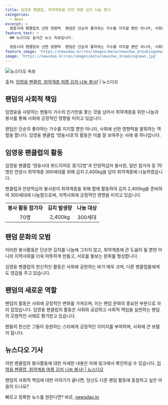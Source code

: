 ```yaml
---
title: 임영웅 팬클럽, 취약계층을 위한 여름 김치 나눔 봉사
categories:
  - News
excerpt: >
  영웅시대 팬클럽의 선한 영향력  팬덤은 단순히 좋아하는 가수를 지지할 뿐만 아니라, 사회에 선한 영향력을 발…
feature_text: >
  ## 뉴스다오 실시간 뉴스 속보입니다.

  영웅시대 팬클럽의 선한 영향력  팬덤은 단순히 좋아하는 가수를 지지할 뿐만 아니라, 사회에 선한 영향력을 발…
feature_image: 'https://newsdao.kr/res/images/meta/newsdao_breakingnews.jpg'
image: 'https://newsdao.kr/res/images/meta/newsdao_breakingnews.jpg'
---
```


![뉴스다오 속보](https://newsdao.kr/res/images/meta/newsdao_breakingnews.jpg)

<p>출처: <a href="https://newsdao.kr/4407" rel="dofollow">임영웅 팬클럽, 취약계층 여름 김치 나눔 봉사!</a> | 뉴스다오</p>

<h2 data-ke-size="size26">팬덤의 사회적 책임</h2>
임영웅을 사랑하는 팬들이 가수의 인기만을 쫓는 것을 넘어서 취약계층을 위한 나눔과 봉사를 통해 사회에 긍정적인 영향을 미치고 있습니다.

<p data-ke-size="size16">팬덤은 단순히 좋아하는 가수를 지지할 뿐만 아니라, 사회에 선한 영향력을 발휘하는 역할을 합니다. 임영웅 팬클럽 '영웅시대'의 활동은 이를 잘 보여주는 사례 중 하나입니다.</p>

<h2 data-ke-size="size26">임영웅 팬클럽의 활동</h2>
임영웅 팬클럽 '영웅시대 위드히어로 경기2방'과 안양적십자 봉사원, 일반 참가자 등 70명은 안양시 취약계층 300세대를 위해 김치 2,400kg을 담아 취약계층에 나눔하였습니다.

<p data-ke-size="size16">팬클럽과 안양적십자 봉사원이 취약계층을 위해 함께 활동하여 김치 2,400kg을 준비하여 300세대에 나눔함으로써, 지역사회에 긍정적인 영향을 미치고 있습니다.</p>

<table>
  <tr>
    <td style="text-align: center; height: 17px;"><b>봉사 활동 참가자</b></td>
    <td style="text-align: center; height: 17px;"><b>김치 발생량</b></td>
    <td style="text-align: center; height: 17px;"><b>나눔 대상</b></td>
  </tr>
  <tr>
    <td style="text-align: center; height: 17px;">70명</td>
    <td style="text-align: center; height: 17px;">2,400kg</td>
    <td style="text-align: center; height: 17px;">300세대</td>
  </tr>
</table>

<h2 data-ke-size="size26">팬덤 문화의 모범</h2>
이러한 봉사활동은 단순한 김치를 나눔에 그치지 않고, 취약계층에 큰 도움이 될 뿐만 아니라 지역사회를 더욱 따뜻하게 만들고, 서로를 돌보는 문화를 형성합니다.

<p data-ke-size="size16">임영웅 팬클럽의 헌신적인 활동은 사회에 공헌하는 바가 매우 크며, 다른 팬클럽들에게도 영감을 주고 있습니다.</p>

<h2 data-ke-size="size26">팬덤의 새로운 역할</h2>
팬덤의 활동은 사회에 긍정적인 변화를 가져오며, 이는 팬덤 문화의 중요한 부분으로 자리 잡았습니다. 임영웅 팬클럽의 활동은 사회와 공감하고 사회적 책임을 실천하는 팬덤의 모범적인 사례로 평가받고 있습니다.

<p data-ke-size="size16">팬들의 헌신은 그들이 응원하는 스타에게 긍정적인 이미지를 부여하며, 사회에 큰 보탬이 됩니다.</p>

<h2 data-ke-size="size26">뉴스다오 기사</h2>
이번 팬클럽의 봉사활동에 대한 자세한 내용은 아래 링크에서 확인하실 수 있습니다.  
<a href="https://newsdao.kr/4407">임영웅 팬클럽, 취약계층 여름 김치 나눔 봉사! | 뉴스다오</a>

<p data-ke-size="size16">팬덤의 사회적 책임에 대한 이야기가 끝나면, 당신도 다른 팬덤 활동에 동참하고 싶은 마음이 드나요?</p> 

빠르고 정확한 뉴스를 원한다면? 바로, <a href="https://newsdao.kr" rel="dofollow">newsdao.kr</a>


